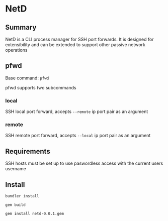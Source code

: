 # NetD

## Summary

NetD is a CLI process manager for SSH port forwards. It is designed for extensibility and can be extended to support other passive network operations


## pfwd

Base command: `pfwd`

pfwd supports two subcommands

### local

SSH local port forward, accepts `--remote` ip port pair as an argument

### remote

SSH remote port forward, accepts `--local` ip port pair as an argument



## Requirements

SSH hosts must be set up to use paswordless access with the current users username


## Install

`bundler install`

`gem build`

`gem install netd-0.0.1.gem`
